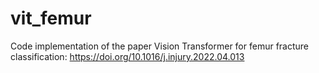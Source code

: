 # vit_femur

Code implementation of the paper Vision Transformer for femur fracture classification: https://doi.org/10.1016/j.injury.2022.04.013
